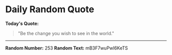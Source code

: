 # Daily Random Quote

**Today's Quote:**
> "Be the change you wish to see in the world."

---

**Random Number:** 253
**Random Text:** mB3F7wuPwl6KeTS
